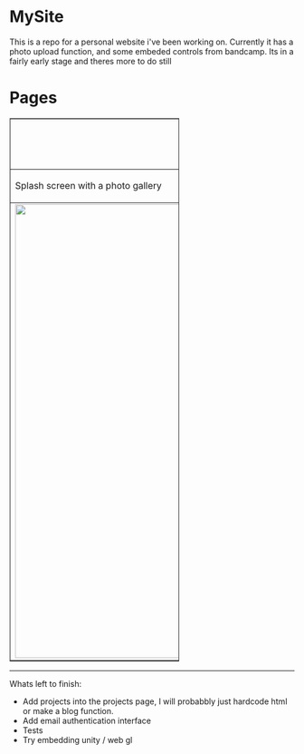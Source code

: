 # MySite
This is a repo for a personal website i've been working on.
Currently it has a photo upload function, and some embeded controls from bandcamp.
Its in a fairly early stage and theres more to do still

<h1>Pages</h1>
<table border="1" style="width:300px;">
  <tr>
    <td align="center">
    <h2>Home</h1>
    </td>
  </tr>
  <tr>
    <td>
      <p>Splash screen with a photo gallery</p>
    </td>
  </tr>
  <tr>
    <td align="center">
        <img src="https://user-images.githubusercontent.com/7981120/135156346-56c90993-62ed-4acb-bd1d-b871931404f4.gif" alt="Mood Log Page Gif" style="width:800;height:800px;"> 
        <span>
    </td>
  <tr>
</table>

--------------------------------------------------------------------------------------------------------
    
Whats left to finish:
- Add projects into the projects page, I will probabbly just hardcode html or make a blog function.
- Add email authentication interface 
- Tests
- Try embedding unity / web gl


